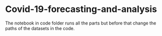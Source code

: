 # Covid-19-forecasting-and-analysis

The notebook in code folder runs all the parts but before that change the paths of the datasets in the code.
